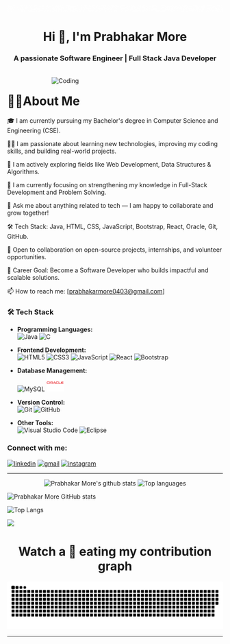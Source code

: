  <p align="center">
     <a href="https://github.com/Prabhakar-more"><img src="https://github.com/Prabhakar-more/Prabhakar-more/blob/main/Hello.gif" /></a> 
</p>

<h1 align="center">Hi 👋, I'm Prabhakar More</h1>
<h3 align="center">A passionate Software Engineer | Full Stack Java Developer</h3>
<br>
<img align="right" alt="Coding" width="400" src="https://cdn.dribbble.com/users/1162077/screenshots/3848914/media/7ed7d5ca074b48b328150e5b2316ce41.gif">
<h1><b>👨‍💻About Me</b></h1>


🎓 I am currently pursuing my Bachelor's degree in Computer Science and Engineering (CSE).

👨‍💻 I am passionate about learning new technologies, improving my coding skills, and building real-world projects.

🚀 I am actively exploring fields like Web Development, Data Structures & Algorithms.

🌱 I am currently focusing on strengthening my knowledge in Full-Stack Development and Problem Solving.

💬 Ask me about anything related to tech — I am happy to collaborate and grow together!

🛠️ Tech Stack: Java, HTML, CSS, JavaScript, Bootstrap, React, Oracle, Git, GitHub.

🤝 Open to collaboration on open-source projects, internships, and volunteer opportunities.

🎯 Career Goal: Become a Software Developer who builds impactful and scalable solutions.

📫 How to reach me: [prabhakarmore0403@gmail.com]


### 🛠️ Tech Stack
- **Programming Languages:**  
  ![Java](https://img.shields.io/badge/Java-%23ED8B00.svg?style=flat&logo=java&logoColor=white) 
  ![C](https://img.shields.io/badge/C-%2300599C.svg?style=flat&logo=c&logoColor=white) 

- **Frontend Development:**  
  ![HTML5](https://img.shields.io/badge/HTML5-%23E34F26.svg?style=flat&logo=html5&logoColor=white) 
  ![CSS3](https://img.shields.io/badge/CSS3-%231572B6.svg?style=flat&logo=css3&logoColor=white) 
  ![JavaScript](https://img.shields.io/badge/JavaScript-%23F7DF1E.svg?style=flat&logo=javascript&logoColor=black)
  ![React](https://img.shields.io/badge/React-%2361DAFB.svg?style=flat&logo=react&logoColor=black) 
  ![Bootstrap](https://img.shields.io/badge/Bootstrap-%23563D7C.svg?style=flat&logo=bootstrap&logoColor=white)


- **Database Management:**  
  ![MySQL](https://img.shields.io/badge/MySQL-4479A1.svg?style=flat&logo=mysql&logoColor=white)
  <a href="https://www.oracle.com/" target="_blank" rel="noreferrer"> <img src="https://raw.githubusercontent.com/devicons/devicon/master/icons/oracle/oracle-original.svg" alt="oracle" width="40" height="40"/> </a>

- **Version Control:**  
  ![Git](https://img.shields.io/badge/Git-F05032.svg?style=flat&logo=git&logoColor=white)
  ![GitHub](https://img.shields.io/badge/GitHub-181717.svg?style=flat&logo=github&logoColor=white)

- **Other Tools:**  
  ![Visual Studio Code](https://img.shields.io/badge/Visual%20Studio%20Code-0078D4.svg?style=flat&logo=visual-studio-code&logoColor=white)
  ![Eclipse](https://img.shields.io/badge/Eclipse%20Studio%20Code-0078D4.svg?style=flat&logo=Eclipse&logoColor=white)
  
 

<h3 align="left">Connect with me:</h3>
<p align="left">
  <a href="www.linkedin.com/in/prabhakar-more-485a9924b" target="blank"><img align="center" src="https://skillicons.dev/icons?i=linkedin" alt="linkedin" height="30" width="40" /></a>
  <a href="mailto:prabhakarmore0403@gmail.com" target="blank"><img align="center" src="https://skillicons.dev/icons?i=gmail" alt="gmail" height="30" width="40" /></a>
  <a href="[https://www.instagram.com/prabhakarmore007?utm_source=qr&igsh=ZjN2NndpeGlycGdh](https://www.instagram.com/prabhakarmore007?utm_source=qr&igsh=ZjN2NndpeGlycGdh)" target="blank"><img align="center" src="https://skillicons.dev/icons?i=instagram" alt="instagram" height="30" width="40" /></a>
</p>

---

<p align="center">
  <img src="https://github-readme-stats.vercel.app/api?username=Prabhakar-more&show_icons=true&theme=tokyonight" alt="Prabhakar More's github stats" />
  <img src="https://github-readme-stats.vercel.app/api/top-langs/?username=Prabhakar-more&layout=compact&theme=tokyonight" alt="Top languages" />
</p>




![Prabhakar More GitHub stats](https://github-readme-stats.vercel.app/api?username=Prabhakar-more&show_icons=true&theme=radical)



![Top Langs](https://github-readme-stats.vercel.app/api/top-langs/?username=Prabhakar-more&layout=compact&theme=radical)
 




![](https://activity-graph.herokuapp.com/graph?username=Ayan-thecodeking&theme=github)
<h1 align = 'Center'>Watch a 🐍 eating my contribution graph</h1>
<p align="center">
  <img src="https://github.com/Ayan-thecodeking/ayan-thecodeking/blob/output/github-contribution-grid-snake.svg" alt="snake"></center>
</p>

<!-- https://github.com/Ayan-thecodeking/ayan-thecodeking/blob/output/github-contribution-grid-snake.gif?raw=true -->

<hr>
